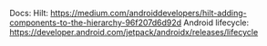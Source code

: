 
Docs: 
    Hilt: https://medium.com/androiddevelopers/hilt-adding-components-to-the-hierarchy-96f207d6d92d
    Android lifecycle: https://developer.android.com/jetpack/androidx/releases/lifecycle